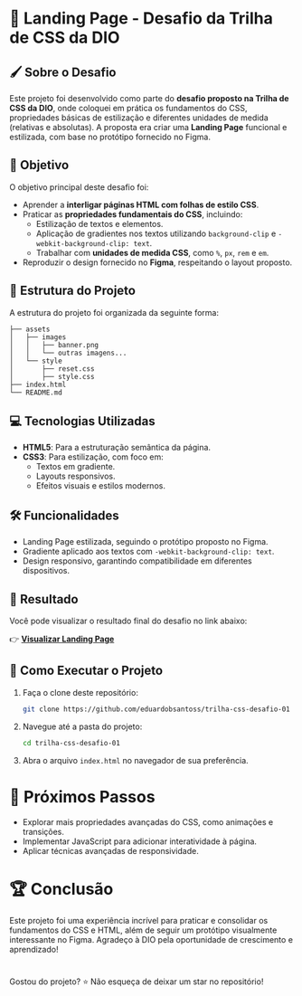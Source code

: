 
# 🚀 Landing Page - Desafio da Trilha de CSS da DIO

## 🖌️ Sobre o Desafio

Este projeto foi desenvolvido como parte do **desafio proposto na Trilha de CSS da DIO**, onde coloquei em prática os fundamentos do CSS, propriedades básicas de estilização e diferentes unidades de medida (relativas e absolutas). A proposta era criar uma **Landing Page** funcional e estilizada, com base no protótipo fornecido no Figma.

## 🎯 Objetivo

O objetivo principal deste desafio foi:
- Aprender a **interligar páginas HTML com folhas de estilo CSS**.
- Praticar as **propriedades fundamentais do CSS**, incluindo:
  - Estilização de textos e elementos.
  - Aplicação de gradientes nos textos utilizando `background-clip` e `-webkit-background-clip: text`.
  - Trabalhar com **unidades de medida CSS**, como `%`, `px`, `rem` e `em`.
- Reproduzir o design fornecido no **Figma**, respeitando o layout proposto.

## 📂 Estrutura do Projeto

A estrutura do projeto foi organizada da seguinte forma:
```
├── assets
│   ├── images
│   │   ├── banner.png
│   │   └── outras imagens...
│   └── style
│       ├── reset.css
│       ├── style.css
├── index.html
└── README.md
```


## 💻 Tecnologias Utilizadas

- **HTML5**: Para a estruturação semântica da página.
- **CSS3**: Para estilização, com foco em:
  - Textos em gradiente.
  - Layouts responsivos.
  - Efeitos visuais e estilos modernos.

## 🛠️ Funcionalidades

- Landing Page estilizada, seguindo o protótipo proposto no Figma.
- Gradiente aplicado aos textos com `-webkit-background-clip: text`.
- Design responsivo, garantindo compatibilidade em diferentes dispositivos.

## 🌟 Resultado

Você pode visualizar o resultado final do desafio no link abaixo:

👉 **[Visualizar Landing Page](https://eduardobsantoss.github.io/trilha-css-desafio-01/)**

## 🧰 Como Executar o Projeto

1. Faça o clone deste repositório:
   ```bash
   git clone https://github.com/eduardobsantoss/trilha-css-desafio-01

2. Navegue até a pasta do projeto:
    ```bash
    cd trilha-css-desafio-01

3. Abra o arquivo ```index.html``` no navegador de sua preferência.

# 📝 Próximos Passos
- Explorar mais propriedades avançadas do CSS, como animações e transições.
- Implementar JavaScript para adicionar interatividade à página.
- Aplicar técnicas avançadas de responsividade.

# 🏆 Conclusão
Este projeto foi uma experiência incrível para praticar e consolidar os fundamentos do CSS e HTML, além de seguir um protótipo visualmente interessante no Figma. Agradeço à DIO pela oportunidade de crescimento e aprendizado!

#

Gostou do projeto? ⭐️ Não esqueça de deixar um star no repositório!
